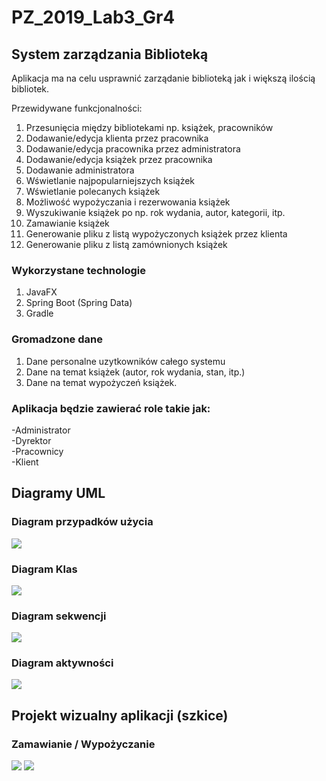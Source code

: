 # PZ_2019_Lab3_Gr4
## System zarządzania Biblioteką

Aplikacja ma na celu usprawnić zarządanie biblioteką jak i większą ilością bibliotek. 

Przewidywane funkcjonalności: 
1. Przesunięcia między bibliotekami np. książek, pracowników
1. Dodawanie/edycja klienta przez pracownika
1. Dodawanie/edycja pracownika przez administratora
1. Dodawanie/edycja książek przez pracownika
1. Dodawanie administratora
1. Wświetlanie najpopularniejszych książek
1. Wświetlanie polecanych książek
1. Możliwość wypożyczania i rezerwowania książek
1. Wyszukiwanie książek po np. rok wydania, autor, kategorii, itp.
1. Zamawianie książek
1. Generowanie pliku z listą wypożyczonych książek przez klienta 
1. Generowanie pliku z listą zamównionych książek


### Wykorzystane technologie
1. JavaFX
1. Spring Boot (Spring Data)
1. Gradle

### Gromadzone dane
1. Dane personalne uzytkowników całego systemu
1. Dane na temat książek (autor, rok wydania, stan, itp.)
1. Dane na temat wypożyczeń książek.

### Aplikacja będzie zawierać role takie jak: 
-Administrator <br>
-Dyrektor<br>
-Pracownicy<br>
-Klient<br>

## Diagramy UML
### Diagram przypadków użycia
![](https://i.imgsafe.org/6a/6a68d23cb7.jpeg)

### Diagram Klas
![](https://i.imgsafe.org/c3/c317110318.jpeg)

### Diagram sekwencji
![](https://i.imgsafe.org/6a/6a5bbb5f92.jpeg)

### Diagram aktywności
![](https://i.imgsafe.org/c3/c31bc85309.jpeg)


## Projekt wizualny aplikacji (szkice)
### Zamawianie / Wypożyczanie
![](https://i.imgsafe.org/0a/0af2c5b40d.png)
![](https://i.imgsafe.org/0a/0af2d25b75.png)


